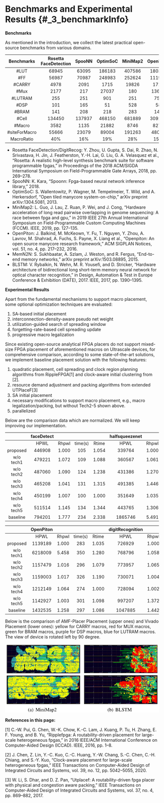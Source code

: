 # Benchmarks and Experimental Results {#_3_benchmarkInfo}

**Benchmarks**

As mentioned in the introduction, we collect the latest practical open-source benchmarks from various domains.

| Benchmarks    | Rosetta FaceDetection  | SpooNN | OptimSoC | MiniMap2 | OpenPiton | MemN2N | BLSTM  |  Rosetta DigitRecog |
|:-------------:|:----------------------:|:------:|:--------:|:--------:|:---------:|:------:|:------:|:-------------------:|
| #LUT          | 68945                  | 63095  | 186183   | 407586   | 180388    | 184997 | 118967 | 151636              |
| #FF           | 56987                  | 70987  | 248983   | 252624   | 111966    | 84694  | 54690  | 105580              |
| #CARRY        | 4978                   | 2091   | 1715     | 19826    | 1712      | 11528  | 2762   | 1970                |
| #Mux          | 2177                   | 217    | 27037    | 180      | 13696     | 4466   | 36210  | 4662                |
| #LUTRAM       | 255                    | 251    | 901      | 251      | 752       | 3500   | 1147   | 251                 |
| #DSP          | 101                    | 165    | 51       | 528      | 58        | 312    | 258    | 1                   |
| #BRAM         | 141                    | 208    | 218      | 283      | 147       | 148    | 812    | 379                 |
| #Cell         | 134450                 | 137937 | 468150   | 681889   | 309145    | 289721 | 215101 | 265775              |
| #Macro        | 3582                   | 1135   | 21882    | 8746     | 8278      | 5775   | 14651  | 3061                |
| #siteForMacro | 55666                  | 23079  | 89004    | 191263   | 48066     | 118960 | 171822 | 55754               |
| MacroRatio    | 40\%                   | 16\%   | 19\%     | 28\%     | 15\%      | 41\%   | 80\%   | 21\%               |

* Rosetta FaceDetection/DigitRecog: Y. Zhou, U. Gupta, S. Dai, R. Zhao, N. Srivastava, H. Jin, J. Featherston, Y.-H. Lai, G. Liu, G. A. Velasquez et al., “Rosetta: A realistic high-level synthesis benchmark suite for software programmable fpgas,” in Proceedings of the 2018 ACM/SIGDA International Symposium on Field-Programmable Gate Arrays, 2018, pp. 269–278.
* SpooNN: K. Kara, “Spoonn: Fpga-based neural network inference library,” 2018.
* OptimSoC: S. Wallentowitz, P. Wagner, M. Tempelmeier, T. Wild, and A. Herkersdorf, “Open tiled manycore system-on-chip,” arXiv preprint arXiv:1304.5081, 2013.
* MiniMap2: L. Guo, J. Lau, Z. Ruan, P. Wei, and J. Cong, “Hardware acceleration of long read pairwise overlapping in genome sequencing: A race between fpga and gpu,” in 2019 IEEE 27th Annual International Symposium on Field-Programmable Custom Computing Machines (FCCM). IEEE, 2019, pp. 127–135.
* OpenPiton: J. Balkind, M. McKeown, Y. Fu, T. Nguyen, Y. Zhou, A. Lavrov, M. Shahrad, A. Fuchs, S. Payne, X. Liang et al., “Openpiton: An open source manycore research framework,” ACM SIGPLAN Notices, vol. 51, no. 4, pp. 217–232, 2016.
* MemN2N: S. Sukhbaatar, A. Szlam, J. Weston, and R. Fergus, “End-to-end memory networks,” arXiv preprint arXiv:1503.08895, 2015.
* BLSTM: V. Rybalkin, N. Wehn, M. R. Yousefi, and D. Stricker, “Hardware architecture of bidirectional long short-term memory neural network for optical character recognition,” in Design, Automation & Test in Europe Conference & Exhibition (DATE), 2017. IEEE, 2017, pp. 1390–1395.


**Experimental Results**

Apart from the fundamental mechanisms to support macro placement, some optional optimization techniques are evaluated:

1. SA-based initial placement
2. interconnection-density-aware pseudo net weight
3. utilization-guided search of spreading window
4. forgetting-rate-based cell spreading update
5. progressive macro legalization

Since existing open-source analytical FPGA placers do not support mixed-size FPGA placement of aforementioned macros on Ultrascale devices, for comprehensive comparison, according to some state-of-the-art solutions, we implement baseline placement solution with the following features:
 
1.  quadratic placement, cell spreading and clock region planning algorithms from RippleFPGA\[1\] and clock-aware initial clustering from \[2\].
2.  resource demand adjustment and packing algorithms from extended UTPlaceF\[3\]
3.  SA initial placement
4.  necessary modifications to support macro placement, e.g., macro legalization/packing, but without Tech2-5 shown above.
5.  parallelized


Below are the comparison data which are normalized. We will keep improving our implementation.



|          | faceDetect |       |         |       |  halfsqueezenet  |       |         |       | optimsoc |       |         |       |   minimap_GENE   |       |         |       |
|:--------:|:----------:|:-----:|:-------:|:-----:|:----------------:|:-----:|:-------:|:-----:|:--------:|:-----:|:-------:|:-----:|:----------------:|:-----:|:-------:|:-----:|
|          |    HPWL    | Rhpwl | time(s) | Rtime |       HPWL       | Rhpwl | time(s) | Rtime |   HPWL   | Rhpwl | time(s) | Rtime |       HPWL       | Rhpwl | time(s) | Rtime |
| proposed |   446908   | 1.000 |   105   | 1.054 |      339764      | 1.000 |   129   | 1.000 |  1771538 | 1.000 |   466   | 1.000 |      1275346     | 1.000 |   558   | 1.000 |
|   w/o tech1   |   479221   | 1.072 |   109   | 1.088 |      360567      | 1.061 |   132   | 1.023 |  9034564 | 5.100 |   871   | 1.870 |      5132073     | 4.024 |   1265  | 2.266 |
|   w/o tech2   |   487060   | 1.090 |   124   | 1.238 |      431386      | 1.270 |   240   | 1.857 |  1825819 | 1.031 |   543   | 1.164 |      1307249     | 1.025 |   626   | 1.121 |
|   w/o tech3   |   465208   | 1.041 |   131   | 1.315 |      491385      | 1.446 |   517   | 4.007 |  1841786 | 1.040 |   577   | 1.239 |      1790566     | 1.404 |   1019  | 1.826 |
|   w/o tech4   |   450199   | 1.007 |   100   | 1.000 |      351649      | 1.035 |   131   | 1.015 |  2658863 | 1.501 |   525   | 1.126 |      1291565     | 1.013 |   561   | 1.005 |
|   w/o tech5   |   511514   | 1.145 |   134   | 1.344 |      443765      | 1.306 |   138   | 1.067 |  1880431 | 1.061 |   546   | 1.172 |      1430330     | 1.122 |   708   | 1.268 |
| baseline |   794201   | 1.777 |   234   | 2.338 |      1865746     | 5.491 |   329   | 2.549 |  2231978 | 1.260 |   559   | 1.199 |     11886747     | 9.320 |   3539  | 6.339 |


|          |  OpenPiton |       |         |       | digitRecognition |       |         |       |  MemN2N  |       |         |       | BLSTM_midDensity |       |         |       |
|:--------:|:----------:|:-----:|:-------:|:-----:|:----------------:|:-----:|:-------:|:-----:|:--------:|:-----:|:-------:|:-----:|:----------------:|:-----:|:-------:|:-----:|
|          |    HPWL    | Rhpwl | time(s) | Rtime |       HPWL       | Rhpwl | time(s) | Rtime |   HPWL   | Rhpwl | time(s) | Rtime |       HPWL       | Rhpwl | time(s) | Rtime |
| proposed |   1139189  | 1.000 |   283   | 1.035 |      726929      | 1.000 |   254   | 1.097 |  801403  | 1.000 |   318   | 1.130 |      484650      | 1.000 |   326   | 1.241 |
|   w/o tech1   |   6218009  | 5.458 |   350   | 1.280 |      768796      | 1.058 |   256   | 1.105 |  963416  | 1.202 |   363   | 1.287 |      492194      | 1.016 |   285   | 1.083 |
|   w/o tech2   |   1157479  | 1.016 |   296   | 1.079 |      773957      | 1.065 |   272   | 1.174 |  862212  | 1.076 |   343   | 1.216 |      511861      | 1.056 |   296   | 1.126 |
|   w/o tech3   |   1159003  | 1.017 |   326   | 1.190 |      730071      | 1.004 |   321   | 1.389 |  916176  | 1.143 |   411   | 1.460 |      496540      | 1.025 |   364   | 1.383 |
|   w/o tech4   |   1212149  | 1.064 |   274   | 1.000 |      728094      | 1.002 |   231   | 1.000 |  822742  | 1.027 |   282   | 1.000 |      653010      | 1.347 |   307   | 1.169 |
|   w/o tech5   |   1142927  | 1.003 |   301   | 1.098 |      997207      | 1.372 |   244   | 1.053 |  923670  | 1.153 |   353   | 1.252 |      722495      | 1.491 |   263   | 1.000 |
| baseline |   1432535  | 1.258 |   297   | 1.086 |      1047885     | 1.442 |   298   | 1.288 |  1610425 | 2.010 |   547   | 1.942 |      907383      | 1.872 |   325   | 1.237 |

Below is the comparison of AMF-Placer Placement (upper ones) and Vivado Placement (lower ones): yellow for CARRY macros, red for MUX macros, green for BRAM macros, purple for DSP macros, blue for LUTRAM macros. The view of device is rotated left by 90 degree.

<img src="placement.png" alt="Placement" title="Placement" width="800" /> 


**References in this page:**

\[1\] C.-W. Pui, G. Chen, W.-K. Chow, K.-C. Lam, J. Kuang, P. Tu, H. Zhang, E. F. Young, and B. Yu, “Ripplefpga: A routability-driven placement for large-scale heterogeneous fpgas,” in 2016 IEEE/ACM International Conference on Computer-Aided Design (ICCAD). IEEE, 2016, pp. 1–8.

\[2\] J. Chen, Z. Lin, Y.-C. Kuo, C.-C. Huang, Y.-W. Chang, S.-C. Chen, C.-H. Chiang, and S.-Y. Kuo, “Clock-aware placement for large-scale heterogeneous fpgas,” IEEE Transactions on Computer-Aided Design of Integrated Circuits and Systems, vol. 39, no. 12, pp. 5042–5055, 2020.

\[3\] W. Li, S. Dhar, and D. Z. Pan, “Utplacef: A routability-driven fpga placer with physical and congestion aware packing,” IEEE Transactions on Computer-Aided Design of Integrated Circuits and Systems, vol. 37, no. 4, pp. 869–882, 2017.